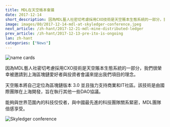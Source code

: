 ```yaml
---
title: MDL在天空帳本會議
date: 2017-12-14
short_description: 因為MDL藝人社密切考慮採用CXO技術是天空賬本生態系統的一部分，我們很榮幸被邀請到上海區塊鏈愛好者與投資者會議來提出我們項目的理念。
image: images/80/2017-12-14-mdl-at-skyledger-conference.jpeg
next_article: /zh-hant/2017-12-21-mdl-mine-distributed-ledger
prev_article: /zh-hant/2017-12-13-pre-ito-is-ongoing
lan: zh-hant
categories: ["News"]
---
```


![name cards](https://gateway.ipfs.io/ipfs/QmYNLsraSd5BZp9BmnEQ1woHPWdCNSvpHSFYm5m4QE4hf1/name%20cards.jpeg)

因為MDL藝人社密切考慮採用CXO技術是天空賬本生態系統的一部分，我們很榮幸被邀請到上海區塊鏈愛好者與投資者會議來提出我們項目的理念。

天空賬本將自己定位為區塊鏈版本 3.0 並且強力支持商業和IT社區。該技術是由國際團隊在上海開發，旨在執行其他一些DAO協議。

能夠與世界范圍內的科技佼佼者，與中國最先進的科技團隊關系緊密，MDL團隊倍感享受。

![Skyledger conference](https://gateway.ipfs.io/ipfs/Qmd7VLBVevfvXHRLKA3uZZvBz9SoJUZzpt2Mt7GhEXBiEt/skyledger%20conference.jpg)
